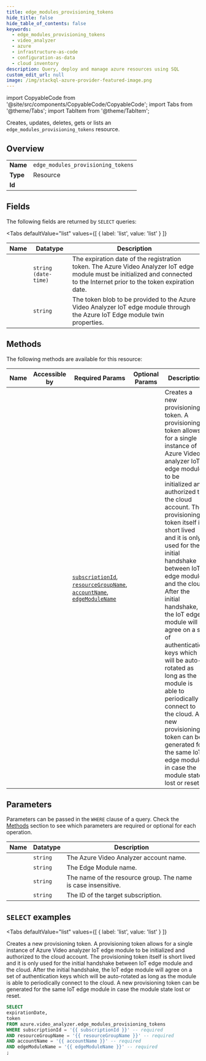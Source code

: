 ```yaml
--- 
title: edge_modules_provisioning_tokens
hide_title: false
hide_table_of_contents: false
keywords:
  - edge_modules_provisioning_tokens
  - video_analyzer
  - azure
  - infrastructure-as-code
  - configuration-as-data
  - cloud inventory
description: Query, deploy and manage azure resources using SQL
custom_edit_url: null
image: /img/stackql-azure-provider-featured-image.png
---
```


import CopyableCode from '@site/src/components/CopyableCode/CopyableCode';
import Tabs from '@theme/Tabs';
import TabItem from '@theme/TabItem';

Creates, updates, deletes, gets or lists an <code>edge_modules_provisioning_tokens</code> resource.

## Overview
<table><tbody>
<tr><td><b>Name</b></td><td><code>edge_modules_provisioning_tokens</code></td></tr>
<tr><td><b>Type</b></td><td>Resource</td></tr>
<tr><td><b>Id</b></td><td><CopyableCode code="azure.video_analyzer.edge_modules_provisioning_tokens" /></td></tr>
</tbody></table>

## Fields

The following fields are returned by `SELECT` queries:

<Tabs
    defaultValue="list"
    values={[
        { label: 'list', value: 'list' }
    ]}
>
<TabItem value="list">

<table>
<thead>
    <tr>
    <th>Name</th>
    <th>Datatype</th>
    <th>Description</th>
    </tr>
</thead>
<tbody>
<tr>
    <td><CopyableCode code="expirationDate" /></td>
    <td><code>string (date-time)</code></td>
    <td>The expiration date of the registration token. The Azure Video Analyzer IoT edge module must be initialized and connected to the Internet prior to the token expiration date.</td>
</tr>
<tr>
    <td><CopyableCode code="token" /></td>
    <td><code>string</code></td>
    <td>The token blob to be provided to the Azure Video Analyzer IoT edge module through the Azure IoT Edge module twin properties.</td>
</tr>
</tbody>
</table>
</TabItem>
</Tabs>

## Methods

The following methods are available for this resource:

<table>
<thead>
    <tr>
    <th>Name</th>
    <th>Accessible by</th>
    <th>Required Params</th>
    <th>Optional Params</th>
    <th>Description</th>
    </tr>
</thead>
<tbody>
<tr>
    <td><a href="#list"><CopyableCode code="list" /></a></td>
    <td><CopyableCode code="select" /></td>
    <td><a href="#parameter-subscriptionId"><code>subscriptionId</code></a>, <a href="#parameter-resourceGroupName"><code>resourceGroupName</code></a>, <a href="#parameter-accountName"><code>accountName</code></a>, <a href="#parameter-edgeModuleName"><code>edgeModuleName</code></a></td>
    <td></td>
    <td>Creates a new provisioning token. A provisioning token allows for a single instance of Azure Video analyzer IoT edge module to be initialized and authorized to the cloud account. The provisioning token itself is short lived and it is only used for the initial handshake between IoT edge module and the cloud. After the initial handshake, the IoT edge module will agree on a set of authentication keys which will be auto-rotated as long as the module is able to periodically connect to the cloud. A new provisioning token can be generated for the same IoT edge module in case the module state lost or reset.</td>
</tr>
</tbody>
</table>

## Parameters

Parameters can be passed in the `WHERE` clause of a query. Check the [Methods](#methods) section to see which parameters are required or optional for each operation.

<table>
<thead>
    <tr>
    <th>Name</th>
    <th>Datatype</th>
    <th>Description</th>
    </tr>
</thead>
<tbody>
<tr id="parameter-accountName">
    <td><CopyableCode code="accountName" /></td>
    <td><code>string</code></td>
    <td>The Azure Video Analyzer account name.</td>
</tr>
<tr id="parameter-edgeModuleName">
    <td><CopyableCode code="edgeModuleName" /></td>
    <td><code>string</code></td>
    <td>The Edge Module name.</td>
</tr>
<tr id="parameter-resourceGroupName">
    <td><CopyableCode code="resourceGroupName" /></td>
    <td><code>string</code></td>
    <td>The name of the resource group. The name is case insensitive.</td>
</tr>
<tr id="parameter-subscriptionId">
    <td><CopyableCode code="subscriptionId" /></td>
    <td><code>string</code></td>
    <td>The ID of the target subscription.</td>
</tr>
</tbody>
</table>

## `SELECT` examples

<Tabs
    defaultValue="list"
    values={[
        { label: 'list', value: 'list' }
    ]}
>
<TabItem value="list">

Creates a new provisioning token. A provisioning token allows for a single instance of Azure Video analyzer IoT edge module to be initialized and authorized to the cloud account. The provisioning token itself is short lived and it is only used for the initial handshake between IoT edge module and the cloud. After the initial handshake, the IoT edge module will agree on a set of authentication keys which will be auto-rotated as long as the module is able to periodically connect to the cloud. A new provisioning token can be generated for the same IoT edge module in case the module state lost or reset.

```sql
SELECT
expirationDate,
token
FROM azure.video_analyzer.edge_modules_provisioning_tokens
WHERE subscriptionId = '{{ subscriptionId }}' -- required
AND resourceGroupName = '{{ resourceGroupName }}' -- required
AND accountName = '{{ accountName }}' -- required
AND edgeModuleName = '{{ edgeModuleName }}' -- required
;
```
</TabItem>
</Tabs>
